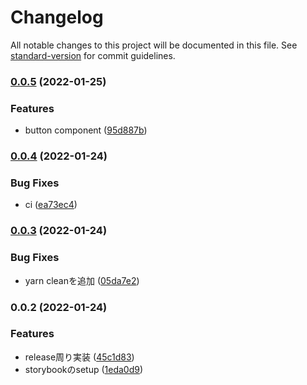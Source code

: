 # Changelog

All notable changes to this project will be documented in this file. See [standard-version](https://github.com/conventional-changelog/standard-version) for commit guidelines.

### [0.0.5](https://github.com/tricot-inc/fujimi-ui/compare/v0.0.4...v0.0.5) (2022-01-25)


### Features

* button component ([95d887b](https://github.com/tricot-inc/fujimi-ui/commit/95d887bc68ed867465f354131483bce870227dbf))

### [0.0.4](https://github.com/tricot-inc/fujimi-ui/compare/v0.0.3...v0.0.4) (2022-01-24)


### Bug Fixes

* ci ([ea73ec4](https://github.com/tricot-inc/fujimi-ui/commit/ea73ec4ab6404798b8e3202d5705e01de1b4e8a1))

### [0.0.3](https://github.com/tricot-inc/fujimi-ui/compare/v0.0.2...v0.0.3) (2022-01-24)


### Bug Fixes

* yarn cleanを追加 ([05da7e2](https://github.com/tricot-inc/fujimi-ui/commit/05da7e2c6b362230f3cc5a0e8c5c586cd9f2aff8))

### 0.0.2 (2022-01-24)


### Features

* release周り実装 ([45c1d83](https://github.com/tricot-inc/fujimi-ui/commit/45c1d83f887ce279c17e7f4e7e95ca45299d73f2))
* storybookのsetup ([1eda0d9](https://github.com/tricot-inc/fujimi-ui/commit/1eda0d94b005e6eb4815d7e9489c1e8ea70ada42))
